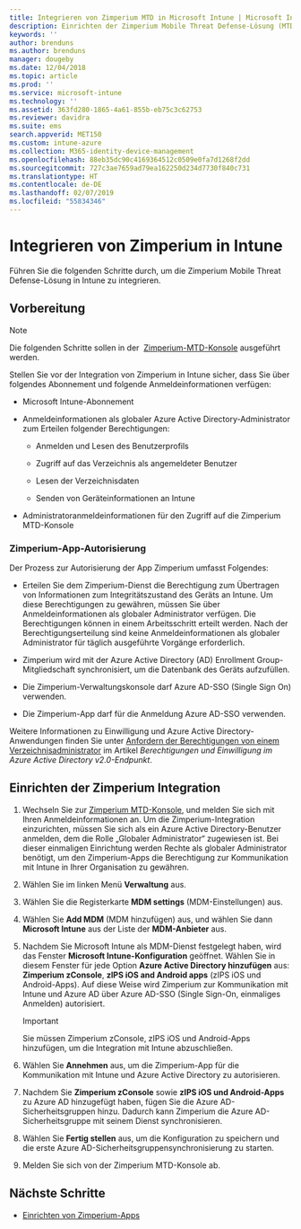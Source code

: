 ```yaml
---
title: Integrieren von Zimperium MTD in Microsoft Intune | Microsoft Intune
description: Einrichten der Zimperium Mobile Threat Defense-Lösung (MTD) in Microsoft Intune, um den Zugriff mobiler Geräte auf Ihre Unternehmensressourcen zu steuern.
keywords: ''
author: brenduns
ms.author: brenduns
manager: dougeby
ms.date: 12/04/2018
ms.topic: article
ms.prod: ''
ms.service: microsoft-intune
ms.technology: ''
ms.assetid: 363fd280-1865-4a61-855b-eb75c3c62753
ms.reviewer: davidra
ms.suite: ems
search.appverid: MET150
ms.custom: intune-azure
ms.collection: M365-identity-device-management
ms.openlocfilehash: 88eb35dc90c4169364512c0509e0fa7d1268f2dd
ms.sourcegitcommit: 727c3ae7659ad79ea162250d234d7730f840c731
ms.translationtype: HT
ms.contentlocale: de-DE
ms.lasthandoff: 02/07/2019
ms.locfileid: "55834346"
---
```

# <a name="integrate-zimperium-with-intune"></a>Integrieren von Zimperium in Intune

Führen Sie die folgenden Schritte durch, um die Zimperium Mobile Threat Defense-Lösung in Intune zu integrieren.

## <a name="before-you-begin"></a>Vorbereitung

> [!NOTE]
> Die folgenden Schritte sollen in der  [Zimperium-MTD-Konsole](https://sso.zimperium.com/signon/aad/) ausgeführt werden.

Stellen Sie vor der Integration von Zimperium in Intune sicher, dass Sie über folgendes Abonnement und folgende Anmeldeinformationen verfügen:

-   Microsoft Intune-Abonnement

-   Anmeldeinformationen als globaler Azure Active Directory-Administrator zum Erteilen folgender Berechtigungen:

    -   Anmelden und Lesen des Benutzerprofils

    -   Zugriff auf das Verzeichnis als angemeldeter Benutzer

    -   Lesen der Verzeichnisdaten

    -   Senden von Geräteinformationen an Intune

-   Administratoranmeldeinformationen für den Zugriff auf die Zimperium MTD-Konsole

### <a name="zimperium-app-authorization"></a>Zimperium-App-Autorisierung

Der Prozess zur Autorisierung der App Zimperium umfasst Folgendes:

-   Erteilen Sie dem Zimperium-Dienst die Berechtigung zum Übertragen von Informationen zum Integritätszustand des Geräts an Intune. Um diese Berechtigungen zu gewähren, müssen Sie über Anmeldeinformationen als globaler Administrator verfügen. Die Berechtigungen können in einem Arbeitsschritt erteilt werden. Nach der Berechtigungserteilung sind keine Anmeldeinformationen als globaler Administrator für täglich ausgeführte Vorgänge erforderlich.

-   Zimperium wird mit der Azure Active Directory (AD) Enrollment Group-Mitgliedschaft synchronisiert, um die Datenbank des Geräts aufzufüllen.

-   Die Zimperium-Verwaltungskonsole darf Azure AD-SSO (Single Sign On) verwenden.

-   Die Zimperium-App darf für die Anmeldung Azure AD-SSO verwenden.

Weitere Informationen zu Einwilligung und Azure Active Directory-Anwendungen finden Sie unter [Anfordern der Berechtigungen von einem Verzeichnisadministrator](https://docs.microsoft.com/azure/active-directory/develop/v2-permissions-and-consent#request-the-permissions-from-a-directory-admin) im Artikel *Berechtigungen und Einwilligung im Azure Active Directory v2.0-Endpunkt*.


## <a name="to-set-up-zimperium-integration"></a>Einrichten der Zimperium Integration

1.  Wechseln Sie zur [Zimperium MTD-Konsole](https://sso.zimperium.com/signon/aad/), und melden Sie sich mit Ihren Anmeldeinformationen an. Um die Zimperium-Integration einzurichten, müssen Sie sich als ein Azure Active Directory-Benutzer anmelden, dem die Rolle „Globaler Administrator“ zugewiesen ist. Bei dieser einmaligen Einrichtung werden Rechte als globaler Administrator benötigt, um den Zimperium-Apps die Berechtigung zur Kommunikation mit Intune in Ihrer Organisation zu gewähren. 

2.  Wählen Sie im linken Menü **Verwaltung** aus.

3.  Wählen Sie die Registerkarte **MDM settings** (MDM-Einstellungen) aus.

4.  Wählen Sie **Add MDM** (MDM hinzufügen) aus, und wählen Sie dann **Microsoft Intune** aus der Liste der **MDM-Anbieter** aus.

5.  Nachdem Sie Microsoft Intune als MDM-Dienst festgelegt haben, wird das Fenster **Microsoft Intune-Konfiguration** geöffnet. Wählen Sie in diesem Fenster für jede Option **Azure Active Directory hinzufügen** aus: **Zimperium zConsole**, **zIPS iOS and Android apps** (zIPS iOS und Android-Apps). Auf diese Weise wird Zimperium zur Kommunikation mit Intune und Azure AD über Azure AD-SSO (Single Sign-On, einmaliges Anmelden) autorisiert.

    > [!IMPORTANT]  
    > Sie müssen Zimperium zConsole, zIPS iOS und Android-Apps hinzufügen, um die Integration mit Intune abzuschließen.

6.  Wählen Sie **Annehmen** aus, um die Zimperium-App für die Kommunikation mit Intune und Azure Active Directory zu autorisieren.

7.  Nachdem Sie **Zimperium zConsole** sowie **zIPS iOS und Android-Apps** zu Azure AD hinzugefügt haben, fügen Sie die Azure AD-Sicherheitsgruppen hinzu. Dadurch kann Zimperium die Azure AD-Sicherheitsgruppe mit seinem Dienst synchronisieren.

8.  Wählen Sie **Fertig stellen** aus, um die Konfiguration zu speichern und die erste Azure AD-Sicherheitsgruppensynchronisierung zu starten.

9.  Melden Sie sich von der Zimperium MTD-Konsole ab.

## <a name="next-steps"></a>Nächste Schritte

-   [Einrichten von Zimperium-Apps](mtd-apps-ios-app-configuration-policy-add-assign.md)
